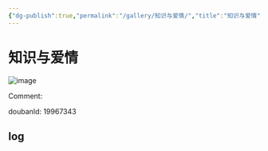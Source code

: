 ```yaml
---
{"dg-publish":true,"permalink":"/gallery/知识与爱情/","title":"知识与爱情","created":"2025-05-31T15:49:11.396+08:00"}
---
```



# 知识与爱情

![image](https://hiraeth-picbed.oss-cn-beijing.aliyuncs.com/20250531154911.webp)

Comment: 



doubanId: 19967343

## log


